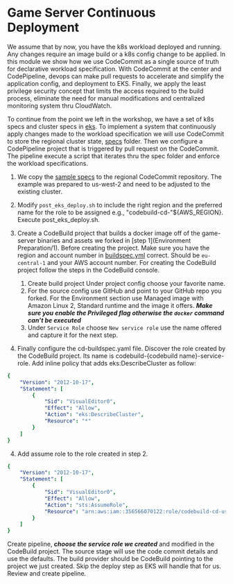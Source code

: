 # Game Server Continuous Deployment 

We assume that by now, you have the k8s workload deployed and running. Any changes require an image build or a k8s config change to be applied. In this module we show how we use CodeCommit as a single source of truth for declarative workload specification. With CodeCommit at the center and CodePipeline, devops can make pull requests to accelerate and simplify the application config, and deployment to EKS. Finally, we apply the least privilege security concept that limits the access required to the build process, eliminate the need for manual modifications and centralized monitoring system thru CloudWatch. 


To continue from the point we left in the workshop, we have a set of k8s specs and cluster specs in [eks](/workshop/eks/). To implement a system that continuously apply changes made to the workload specification we will use CodeCommit to store the regional cluster state, [specs](/workshop/eks/specs) folder. Then we configure a CodePipeline project that is triggered by pull request on the CodeCommit. The pipeline execute a script that iterates thru the spec folder and enforce the workload specifications. 

1. We copy the [sample specs](/workshop/game-ops-us-west-2.tar.gz) to the regional CodeCommit repository. The example was prepared to us-west-2 and need to be adjusted to the existing cluster.
2. Modify `post_eks_deploy.sh` to include the right region and the preferred name for the role to be assigned e.g., "codebuild-cd-"${AWS_REGION}. 
      Execute post_eks_deploy.sh. 

3. Create a CodeBuild project that builds a docker image off of the game-server binaries and assets we forked in [step 1](Environment Preparation/1). Before creating the project. Make sure you have the region and account number in [buildspec.yml](buildspec.yml) correct. Should be `eu-central-1` and your AWS account number.
For creating the CodeBuild project follow the steps in the CodeBuild console. 
	1. Create build project Under project config choose your favorite name. 
	2. For the source config use GitHub and point to your GitHub repo you forked. For the Environment section use Managed image with Amazon Linux 2, Standard runtime and the image it offers. ***Make sure you enable the Privileged flag otherwise the `docker` command can’t be executed*** 
	3. Under `Service Role` choose `New service role` use the name offered and capture it for the next step. 
4. Finally configure the cd-buildspec.yaml file. 
Discover the role created by the CodeBuild project. Its name is codebuild-{codebuild name}-service-role. Add inline policy that adds eks:DescribeCluster as follow:
```yaml
{
    "Version": "2012-10-17",
    "Statement": [
        {
            "Sid": "VisualEditor0",
            "Effect": "Allow",
            "Action": "eks:DescribeCluster",
            "Resource": "*"
        }
    ]
}
```
4. Add assume role to the role created in step 2. 
```yaml
{
    "Version": "2012-10-17",
    "Statement": [
        {
            "Sid": "VisualEditor0",
            "Effect": "Allow",
            "Action": "sts:AssumeRole",
            "Resource": "arn:aws:iam::356566070122:role/codebuild-cd-us-west-2"
        }
    ]
}
```
Create pipeline, ***choose the service role we created*** and modified in the CodeBuild project. 
The source stage will use the code commit details and use the defaults. The build provider should be CodeBuild pointing to the project we just created. Skip the deploy step as EKS will handle that for us. Review and create pipeline. 
